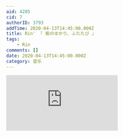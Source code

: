 ```yaml
---
aid: 4285
cid: 7
authorID: 3793
addTime: 2020-04-13T14:45:00.000Z
title: Rin' 『 紫のゆかり、ふたたび 』
tags:
    - Rin
comments: []
date: 2020-04-13T14:45:00.000Z
category: 音乐
---
```


<div class="videowrapper"><iframe src="https://www.youtube.com/embed/0T6Fq4eoJTw" frameborder="0" allow="accelerometer; autoplay; encrypted-media; gyroscope; picture-in-picture" allowfullscreen=""></iframe></div>
